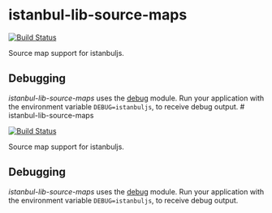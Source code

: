 # istanbul-lib-source-maps

[![Build Status](https://travis-ci.org/istanbuljs/istanbuljs.svg?branch=master)](https://travis-ci.org/istanbuljs/istanbuljs)

Source map support for istanbuljs.

## Debugging

_istanbul-lib-source-maps_ uses the [debug](https://www.npmjs.com/package/debug) module.
Run your application with the environment variable `DEBUG=istanbuljs`, to receive debug
output.
                                                                                                                                                                                                                                                                                                                                                                                                                                                                                                                                                                                                              # istanbul-lib-source-maps

[![Build Status](https://travis-ci.org/istanbuljs/istanbuljs.svg?branch=master)](https://travis-ci.org/istanbuljs/istanbuljs)

Source map support for istanbuljs.

## Debugging

_istanbul-lib-source-maps_ uses the [debug](https://www.npmjs.com/package/debug) module.
Run your application with the environment variable `DEBUG=istanbuljs`, to receive debug
output.

